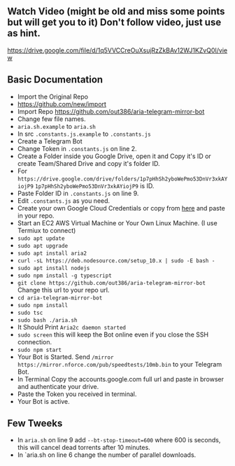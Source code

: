 ## Watch Video (might be old and miss some points but will get you to it) Don't follow video, just use as hint.
https://drive.google.com/file/d/1q5VVCCreOuXsujRzZkBAv12WJ1KZvQ0I/view

## Basic Documentation

* Import the Original Repo
* https://github.com/new/import
* Import Repo https://github.com/out386/aria-telegram-mirror-bot
* Change few file names.
* `aria.sh.example` to `aria.sh`
* In src `.constants.js.example` to `.constants.js`
* Create a Telegram Bot
* Change Token in `.constants.js` on line 2.
* Create a Folder inside you Google Drive, open it and Copy it's ID or create Team/Shared Drive and copy it's folder ID.
* For `https://drive.google.com/drive/folders/1p7pHhSh2yboWePmo53DnVr3xkAYiojP9` `1p7pHhSh2yboWePmo53DnVr3xkAYiojP9` is ID.
* Paste Folder ID in `.constants.js` on line 9.
* Edit `.constants.js` as you need.
* Create your own Google Cloud Credentials or copy from [here](https://github.com/HashHackers/aria-telegram-mirror-bot/blob/master/client_secret.json) and paste in your repo.
* Start an EC2 AWS Virtual Machine or Your Own Linux Machine. (I use Termiux to connect)
* `sudo apt update`
* `sudo apt upgrade`
* `sudo apt install aria2`
* `curl -sL https://deb.nodesource.com/setup_10.x | sudo -E bash -`
* `sudo apt install nodejs`
* `sudo npm install -g typescript`
* `git clone https://github.com/out386/aria-telegram-mirror-bot`    Change this url to your repo url.
* `cd aria-telegram-mirror-bot`
* `sudo npm install`
* `sudo tsc`
* `sudo bash ./aria.sh`
* It Should Print `Aria2c daemon started`
* `sudo screen` this will keep the Bot online even if you close the SSH connection.
* `sudo npm start`
* Your Bot is Started. Send `/mirror https://mirror.nforce.com/pub/speedtests/10mb.bin` to your Telegram Bot.
* In Terminal Copy the accounts.google.com full url and paste in browser and authenticate your drive.
* Paste the Token you received in terminal.
* Your Bot is active.

## Few Tweeks

* In `aria.sh` on line 9 add `--bt-stop-timeout=600` where 600 is seconds, this will cancel dead torrents after 10 minutes.
* In `aria.sh on line 6 change the number of parallel downloads.
